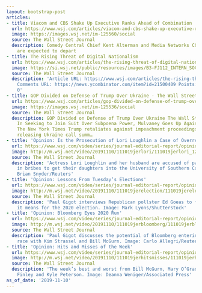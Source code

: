 ```yaml
---
layout: bootstrap-post
articles:
- title: Viacom and CBS Shake Up Executive Ranks Ahead of Combination
  url: https://www.wsj.com/articles/viacom-and-cbs-shake-up-executive-ranks-ahead-of-combination-11573423662
  image: https://images.wsj.net/im-125560/social
  source: The Wall Street Journal
  description: Comedy Central Chief Kent Alterman and Media Networks COO Sarah Levy
    are expected to depart
- title: The Rising Threat of Digital Nationalism
  url: https://www.wsj.com/articles/the-rising-threat-of-digital-nationalism-11572620577
  image: https://si.wsj.net/public/resources/images/B3-FJ112_INTERN_SOC_20191031174756.jpg
  source: The Wall Street Journal
  description: 'Article URL: https://www.wsj.com/articles/the-rising-threat-of-digital-nationalism-11572620577?mod=rsswn
    Comments URL: https://news.ycombinator.com/item?id=21500409 Points: 4 # Comments:
    0'
- title: GOP Divided on Defense of Trump Over Ukraine - The Wall Street Journal
  url: https://www.wsj.com/articles/gop-divided-on-defense-of-trump-over-ukraine-11573411395
  image: https://images.wsj.net/im-125536/social
  source: The Wall Street Journal
  description: GOP Divided on Defense of Trump Over Ukraine The Wall Street Journal
    In Seeking to Join Suit Over Subpoena Power, Mulvaney Goes Up Against the President
    The New York Times Trump retaliates against impeachment proceedings, toys with
    releasing Ukraine call summ…
- title: 'Opinion: Is the Prosecution of Lori Loughlin a Case of Overreach?'
  url: https://www.wsj.com/video/series/journal-editorial-report/opinion-is-the-prosecution-of-lori-loughlin-a-case-of-overreach/51A3B730-5993-4D73-AB4A-1E0EA341E4E4
  image: http://m.wsj.net/video/20191110/111019jerlori/111019jerlori_1280x720.jpg
  source: The Wall Street Journal
  description: 'Actress Lori Loughlin and her husband are accused of paying $500,000
    in bribes to get their daughters into the University of Southern California. Image:
    Brian Snyder/Reuters'
- title: 'Opinion: Lessons From Tuesday’s Elections'
  url: https://www.wsj.com/video/series/journal-editorial-report/opinion-lessons-from-tuesdays-elections/888F3BD8-09B3-4522-A360-863D3BEDC83F
  image: http://m.wsj.net/video/20191110/111019jerelection/111019jerelection_1280x720.jpg
  source: The Wall Street Journal
  description: 'Paul Gigot interviews Republican pollster Ed Goeas to find out what
    it means for the 2020 election. Image: Mark Lyons/Shutterstock'
- title: 'Opinion: Bloomberg Eyes 2020 Run'
  url: https://www.wsj.com/video/series/journal-editorial-report/opinion-bloomberg-eyes-2020-run/10A1562D-D7F4-4F97-834C-73240EF4CCC9
  image: http://m.wsj.net/video/20191110/111019jerbloomberg/111019jerbloomberg_1280x720.jpg
  source: The Wall Street Journal
  description: 'Paul Gigot discusses the potential of Bloomberg entering the 2020
    race with Kim Strassel and Bill McGurn. Image: Carlo Allegri/Reuters'
- title: 'Opinion: Hits and Misses of the Week'
  url: https://www.wsj.com/video/series/journal-editorial-report/opinion-hits-and-misses-of-the-week/98DD0D0C-6FAE-43DF-A6DD-B7AB296DBDEB
  image: http://m.wsj.net/video/20191110/111019jerhitsmisses/111019jerhitsmisses_1280x720.jpg
  source: The Wall Street Journal
  description: 'The week’s best and worst from Bill McGurn, Mary O’Grady, Allysia
    Finley and Kyle Peterson. Image: Deanna Weniger/Associated Press'
as_of_date: '2019-11-10'
---
```


